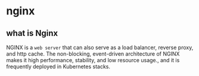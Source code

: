 # nginx

## what is Nginx
NGINX is a `web server` that can also serve as a load balancer, reverse proxy, and http cache. The non-blocking, event-driven architecture of NGINX makes it high performance, stability, and low resource usage., and it is frequently deployed in Kubernetes stacks.
